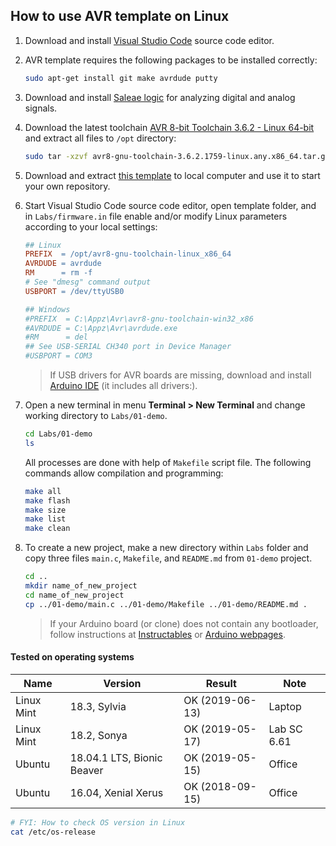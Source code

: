 ## How to use AVR template on Linux

1. Download and install [Visual Studio Code](https://code.visualstudio.com/) source code editor.

2. AVR template requires the following packages to be installed correctly:

    ```bash
    sudo apt-get install git make avrdude putty
    ```

3. Download and install [Saleae logic](https://www.saleae.com/downloads/) for analyzing digital and analog signals.

4. Download the latest toolchain [AVR 8-bit Toolchain 3.6.2 - Linux 64-bit](https://www.microchip.com/mplab/avr-support/avr-and-arm-toolchains-c-compilers) and extract all files to `/opt` directory:

    ```bash
    sudo tar -xzvf avr8-gnu-toolchain-3.6.2.1759-linux.any.x86_64.tar.gz -C /opt/
    ```

5. Download and extract [this template](https://gitlab.com/tomas.fryza/avr-template/-/archive/master/avr-template-master.tar.gz) to local computer and use it to start your own repository.

6. Start Visual Studio Code source code editor, open template folder, and in `Labs/firmware.in` file enable and/or modify Linux parameters according to your local settings:

    ```Makefile
    ## Linux
    PREFIX  = /opt/avr8-gnu-toolchain-linux_x86_64
    AVRDUDE = avrdude
    RM      = rm -f
    # See "dmesg" command output
    USBPORT = /dev/ttyUSB0

    ## Windows
    #PREFIX  = C:\Appz\Avr\avr8-gnu-toolchain-win32_x86
    #AVRDUDE = C:\Appz\Avr\avrdude.exe
    #RM      = del
    ## See USB-SERIAL CH340 port in Device Manager
    #USBPORT = COM3
    ```

    > If USB drivers for AVR boards are missing, download and install [Arduino IDE](https://www.arduino.cc/en/Main/Software) (it includes all drivers:).
    >

7. Open a new terminal in menu **Terminal > New Terminal** and change working directory to `Labs/01-demo`.

    ```bash
    cd Labs/01-demo
    ls
    ```

    All processes are done with help of `Makefile` script file. The following commands allow compilation and programming:

    ```bash
    make all
    make flash
    make size
    make list
    make clean
    ```

8. To create a new project, make a new directory within `Labs` folder and copy three files `main.c`, `Makefile`, and `README.md` from `01-demo` project.

    ```bash
    cd ..
    mkdir name_of_new_project
    cd name_of_new_project
    cp ../01-demo/main.c ../01-demo/Makefile ../01-demo/README.md .
    ```

    > If your Arduino board (or clone) does not contain any bootloader, follow instructions at [Instructables](https://www.instructables.com/id/How-to-fix-bad-Chinese-Arduino-clones/) or [Arduino webpages](https://www.arduino.cc/en/Tutorial/ArduinoISP).
    >


#### Tested on operating systems

**Name**   | **Version**                | **Result**      | **Note**
---------- | -------------------------- | --------------- | -----------
Linux Mint | 18.3, Sylvia               | OK (2019-06-13) | Laptop
Linux Mint | 18.2, Sonya                | OK (2019-05-17) | Lab SC 6.61
Ubuntu     | 18.04.1 LTS, Bionic Beaver | OK (2019-05-15) | Office
Ubuntu     | 16.04, Xenial Xerus        | OK (2018-09-15) | Office

```bash
# FYI: How to check OS version in Linux
cat /etc/os-release
```
